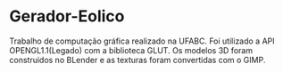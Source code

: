 # Gerador-Eolico
Trabalho de computação gráfica realizado na UFABC. Foi utilizado a API OPENGL1.1(Legado) com a biblioteca GLUT. Os modelos 3D foram construidos no BLender e as texturas foram convertidas com o GIMP. 
